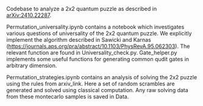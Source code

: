 Codebase to analyze a 2x2 quantum puzzle as described in 	[arXiv:2410.22287](https://arxiv.org/abs/2311.16089). 

Permutation_universality.ipynb contains a notebook which investigates various questions of universality of the 2x2 quantum puzzle. We explicitly implement the algorithm described in Sawicki and Karnas (https://journals.aps.org/pra/abstract/10.1103/PhysRevA.95.062303). The relevant function are found in Universality_check.py. Gate_helper.py implements some useful functions for generating common qudit gates in arbitrary dimension.

Permutation_strategies.ipynb contains an analysis of solving the 2x2 puzzle using the rules from arxiv_link. Here a set of random scrambles are generated and solved using classical computation. Any raw solving data from these montecarlo samples is saved in Data.
